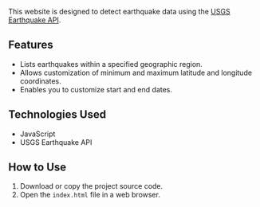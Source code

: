 This website is designed to detect earthquake data using the [USGS Earthquake API](https://earthquake.usgs.gov/fdsnws/event/1/).

## Features

- Lists earthquakes within a specified geographic region.
- Allows customization of minimum and maximum latitude and longitude coordinates.
- Enables you to customize start and end dates.

## Technologies Used

- JavaScript
- USGS Earthquake API

## How to Use

1. Download or copy the project source code.
2. Open the `index.html` file in a web browser.
